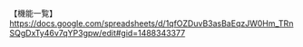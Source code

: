 【機能一覧】
https://docs.google.com/spreadsheets/d/1qfOZDuvB3asBaEqzJW0Hm_TRnSQgDxTy46v7qYP3gpw/edit#gid=1488343377
